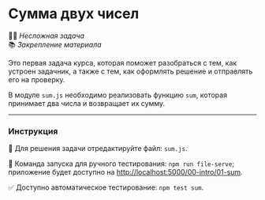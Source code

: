 # Сумма двух чисел

👶🏻 _Несложная задача_<br />
📚 _Закрепление материала_

<!--start_statement-->
Это первая задача курса, которая поможет разобраться с тем, как устроен задачник, а также с тем, как оформлять решение и отправлять его на проверку.

В модуле `sum.js` необходимо реализовать функцию `sum`, которая принимает два числа и возвращает их сумму.
<!--end_statement-->

---

### Инструкция

📝 Для решения задачи отредактируйте файл: `sum.js`.

🚀 Команда запуска для ручного тестирования: `npm run file-serve`;<br>
приложение будет доступно на [http://localhost:5000/00-intro/01-sum](http://localhost:5000/00-intro/01-sum).

✅ Доступно автоматическое тестирование: `npm test sum`.
